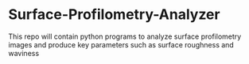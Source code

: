 # Surface-Profilometry-Analyzer
This repo will contain python programs to analyze surface profilometry images and produce key parameters such as surface roughness and waviness
